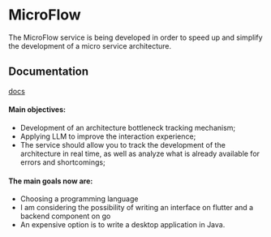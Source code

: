 # MicroFlow

The MicroFlow service is being developed in order to speed up and simplify the 
development of a micro service architecture.


## Documentation

[docs](docs/index.html)


#### Main objectives:

- Development of an architecture bottleneck tracking mechanism;
- Applying LLM to improve the interaction experience;
- The service should allow you to track the development of 
the architecture in real time, as well as analyze what 
is already available for errors and shortcomings;

#### The main goals now are:
- Choosing a programming language
- I am considering the possibility of writing an interface on flutter and a backend component on go
- An expensive option is to write a desktop application in Java.